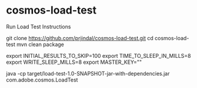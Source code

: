 # cosmos-load-test
Run Load Test Instructions

git clone https://github.com/prjindal/cosmos-load-test.git
cd cosmos-load-test
mvn clean package

export INITIAL_RESULTS_TO_SKIP=100
export TIME_TO_SLEEP_IN_MILLS=8
export WRITE_SLEEP_MILLS=8
export MASTER_KEY="<please give master key for cosmos db account>"

java -cp target/load-test-1.0-SNAPSHOT-jar-with-dependencies.jar com.adobe.cosmos.LoadTest 
